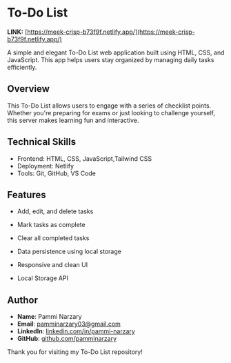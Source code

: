 # To-Do List
**LINK:** [https://meek-crisp-b73f9f.netlify.app/](https://meek-crisp-b73f9f.netlify.app/)

A simple and elegant To-Do List web application built using HTML, CSS, and JavaScript. This app helps users stay organized by managing daily tasks efficiently.

## Overview

This To-Do List allows users to engage with a series of checklist points. Whether you're preparing for exams or just looking to challenge yourself, this server makes learning fun and interactive.

## Technical Skills
  - Frontend: HTML, CSS, JavaScript,Tailwind CSS
  - Deployment: Netlify
  - Tools: Git, GitHub, VS Code

## Features
- Add, edit, and delete tasks

- Mark tasks as complete

- Clear all completed tasks

- Data persistence using local storage

- Responsive and clean UI

- Local Storage API

## Author

- **Name**: Pammi Narzary
- **Email**: [pamminarzary03@gmail.com](mailto:pamminarzary03@gmail.com)
- **LinkedIn**: [linkedin.com/in/pammi-narzary](https://www.linkedin.com/in/pammi-narzary)
- **GitHub**: [github.com/pamminarzary](https://github.com/pamminarzary)

Thank you for visiting my To-Do List repository! 



